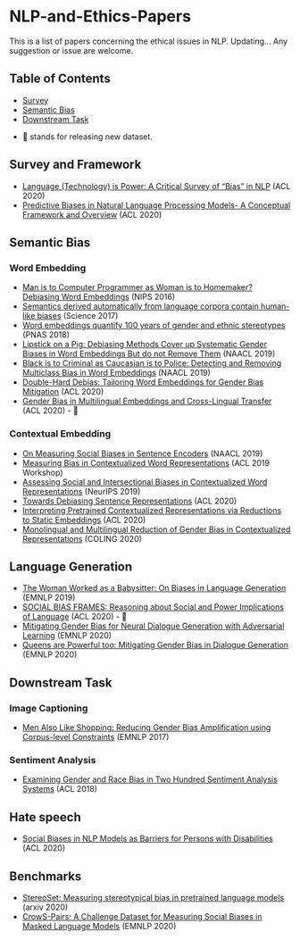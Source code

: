 # NLP-and-Ethics-Papers

This is a list of papers concerning the ethical issues in NLP. Updating...
Any suggestion or issue are welcome.

## Table of Contents
- [Survey](#survey)
- [Semantic Bias](#semantic-bias)
- [Downstream Task](#downstream-task)

* 💾 stands for releasing new dataset.

## Survey and Framework
- [Language (Technology) is Power: A Critical Survey of “Bias” in NLP](https://www.aclweb.org/anthology/2020.acl-main.485/) (ACL 2020)
- [Predictive Biases in Natural Language Processing Models- A Conceptual Framework and Overview](https://www.aclweb.org/anthology/2020.acl-main.468/) (ACL 2020)

## Semantic Bias

### Word Embedding

- [Man is to Computer Programmer as Woman is to Homemaker? Debiasing Word Embeddings](https://arxiv.org/pdf/1607.06520.pdf) (NIPS 2016)
- [Semantics derived automatically from language corpora contain human-like biases](https://science.sciencemag.org/content/356/6334/183) (Science 2017)
- [Word embeddings quantify 100 years of gender and ethnic stereotypes](https://arxiv.org/pdf/1711.08412.pdf) (PNAS 2018)
- [Lipstick on a Pig: Debiasing Methods Cover up Systematic Gender Biases in Word Embeddings But do not Remove Them](https://www.aclweb.org/anthology/N19-1061/) (NAACL 2019)
- [Black is to Criminal as Caucasian is to Police: Detecting and Removing Multiclass Bias in Word Embeddings](https://www.aclweb.org/anthology/N19-1062/) (NAACL 2019)
- [Double-Hard Debias: Tailoring Word Embeddings for Gender Bias Mitigation](https://www.aclweb.org/anthology/2020.acl-main.484/) (ACL 2020)
- [Gender Bias in Multilingual Embeddings and Cross-Lingual Transfer](https://www.aclweb.org/anthology/2020.acl-main.260/) (ACL 2020) - 💾

### Contextual Embedding 

- [On Measuring Social Biases in Sentence Encoders](https://www.aclweb.org/anthology/N19-1063/) (NAACL 2019)
- [Measuring Bias in Contextualized Word Representations](https://www.aclweb.org/anthology/W19-3823/) (ACL 2019 Workshop)
- [Assessing Social and Intersectional Biases in Contextualized Word Representations](https://papers.nips.cc/paper/2019/file/201d546992726352471cfea6b0df0a48-Paper.pdf) (NeurIPS 2019)
- [Towards Debiasing Sentence Representations](https://www.aclweb.org/anthology/2020.acl-main.488/) (ACL 2020)
- [Interpreting Pretrained Contextualized Representations via Reductions to Static Embeddings](https://www.aclweb.org/anthology/2020.acl-main.431/) (ACL 2020)
- [Monolingual and Multilingual Reduction of Gender Bias in Contextualized Representations](https://www.aclweb.org/anthology/2020.coling-main.446/) (COLING 2020)

## Language Generation
- [The Woman Worked as a Babysitter: On Biases in Language Generation](https://www.aclweb.org/anthology/D19-1339/) (EMNLP 2019)
- [SOCIAL BIAS FRAMES: Reasoning about Social and Power Implications of Language](https://www.aclweb.org/anthology/2020.acl-main.486/) (ACL 2020) - 💾
- [Mitigating Gender Bias for Neural Dialogue Generation with Adversarial Learning](https://www.aclweb.org/anthology/2020.emnlp-main.64/) (EMNLP 2020)
- [Queens are Powerful too: Mitigating Gender Bias in Dialogue Generation](https://www.aclweb.org/anthology/2020.emnlp-main.656/) (EMNLP 2020)

## Downstream Task

### Image Captioning
- [Men Also Like Shopping: Reducing Gender Bias Amplification using Corpus-level Constraints](https://www.aclweb.org/anthology/D17-1323/) (EMNLP 2017)

### Sentiment Analysis
- [Examining Gender and Race Bias in Two Hundred Sentiment Analysis Systems](https://www.aclweb.org/anthology/S18-2005/) (ACL 2018) 

## Hate speech

- [Social Biases in NLP Models as Barriers for Persons with Disabilities](https://www.aclweb.org/anthology/2020.acl-main.487/) (ACL 2020)

## Benchmarks

- [StereoSet: Measuring stereotypical bias in pretrained language models](https://stereoset.mit.edu/) (arxiv 2020)
- [CrowS-Pairs: A Challenge Dataset for Measuring Social Biases in Masked Language Models](https://www.aclweb.org/anthology/2020.emnlp-main.154/) (EMNLP 2020)
